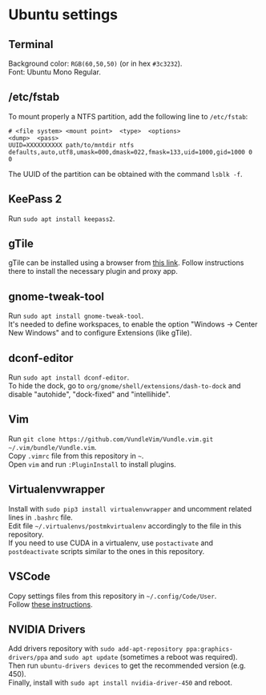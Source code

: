 # Ubuntu settings

## Terminal
Background color: `RGB(60,50,50)` (or in hex `#3c3232`).  
Font: Ubuntu Mono Regular.

## /etc/fstab
To mount properly a NTFS partition, add the following line to `/etc/fstab`:
```
# <file system> <mount point>  <type>  <options>                                                          <dump>  <pass>
UUID=XXXXXXXXXX path/to/mntdir ntfs    defaults,auto,utf8,umask=000,dmask=022,fmask=133,uid=1000,gid=1000 0       0
```
The UUID of the partition can be obtained with the command `lsblk -f`.

## KeePass 2
Run `sudo apt install keepass2`.

## gTile
gTile can be installed using a browser from [this link](https://extensions.gnome.org/).
Follow instructions there to install the necessary plugin and proxy app.

## gnome-tweak-tool
Run `sudo apt install gnome-tweak-tool`.  
It's needed to define workspaces, to enable the option "Windows -> Center New Windows" and to configure Extensions (like gTile).

## dconf-editor
Run `sudo apt install dconf-editor`.  
To hide the dock, go to `org/gnome/shell/extensions/dash-to-dock` and disable "autohide", "dock-fixed" and "intellihide".

## Vim
Run `git clone https://github.com/VundleVim/Vundle.vim.git ~/.vim/bundle/Vundle.vim`.  
Copy `.vimrc` file from this repository in `~`.  
Open `vim` and run `:PluginInstall` to install plugins.

## Virtualenvwrapper
Install with `sudo pip3 install virtualenvwrapper` and uncomment related lines in `.bashrc` file.  
Edit file `~/.virtualenvs/postmkvirtualenv` accordingly to the file in this repository.  
If you need to use CUDA in a virtualenv, use `postactivate` and `postdeactivate` scripts similar to the ones in this repository.

## VSCode
Copy settings files from this repository in `~/.config/Code/User`.  
Follow [these instructions](https://hdd512mb.wordpress.com/2019/03/06/visual-studio-code-is-unable-to-watch-for-file-changes-in-this-large-workspace-in-linux-os/).

## NVIDIA Drivers
Add drivers repository with `sudo add-apt-repository ppa:graphics-drivers/ppa` and `sudo apt update` (sometimes a reboot was required).  
Then run `ubuntu-drivers devices` to get the recommended version (e.g. 450).  
Finally, install with `sudo apt install nvidia-driver-450` and reboot.
